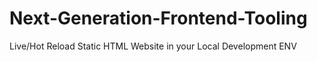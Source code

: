 # Next-Generation-Frontend-Tooling
Live/Hot Reload Static HTML Website in your Local Development ENV
